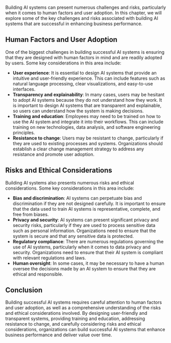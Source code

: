 
Building AI systems can present numerous challenges and risks, particularly when it comes to human factors and user adoption. In this chapter, we will explore some of the key challenges and risks associated with building AI systems that are successful in enhancing business performance.

Human Factors and User Adoption
-------------------------------

One of the biggest challenges in building successful AI systems is ensuring that they are designed with human factors in mind and are readily adopted by users. Some key considerations in this area include:

* **User experience**: It is essential to design AI systems that provide an intuitive and user-friendly experience. This can include features such as natural language processing, clear visualizations, and easy-to-use interfaces.
* **Transparency and explainability**: In many cases, users may be hesitant to adopt AI systems because they do not understand how they work. It is important to design AI systems that are transparent and explainable, so users can understand how the system is making decisions.
* **Training and education**: Employees may need to be trained on how to use the AI system and integrate it into their workflows. This can include training on new technologies, data analysis, and software engineering principles.
* **Resistance to change**: Users may be resistant to change, particularly if they are used to existing processes and systems. Organizations should establish a clear change management strategy to address any resistance and promote user adoption.

Risks and Ethical Considerations
--------------------------------

Building AI systems also presents numerous risks and ethical considerations. Some key considerations in this area include:

* **Bias and discrimination**: AI systems can perpetuate bias and discrimination if they are not designed carefully. It is important to ensure that the data used to train AI systems is representative, complete, and free from biases.
* **Privacy and security**: AI systems can present significant privacy and security risks, particularly if they are used to process sensitive data such as personal information. Organizations need to ensure that the system is secure and that any sensitive data is protected.
* **Regulatory compliance**: There are numerous regulations governing the use of AI systems, particularly when it comes to data privacy and security. Organizations need to ensure that their AI system is compliant with relevant regulations and laws.
* **Human oversight**: In some cases, it may be necessary to have a human oversee the decisions made by an AI system to ensure that they are ethical and responsible.

Conclusion
----------

Building successful AI systems requires careful attention to human factors and user adoption, as well as a comprehensive understanding of the risks and ethical considerations involved. By designing user-friendly and transparent systems, providing training and education, addressing resistance to change, and carefully considering risks and ethical considerations, organizations can build successful AI systems that enhance business performance and deliver value over time.
